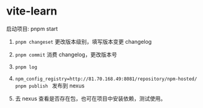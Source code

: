 # vite-learn

启动项目: pnpm start



1.  `pnpm changeset` 更改版本级别，填写版本变更 changelog

2.  `pnpm commit` 消费 changelog，更改版本号

2.  `pnpm log` 

4.  `npm_config_registry=http://81.70.168.49:8081/repository/npm-hosted/ pnpm publish ` 发布到 nexus

6.  去 nexus 查看是否存在包，也可在项目中安装依赖，测试使用。